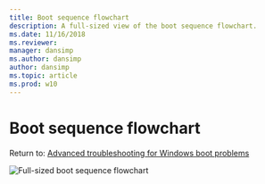 ```yaml
---
title: Boot sequence flowchart
description: A full-sized view of the boot sequence flowchart.
ms.date: 11/16/2018
ms.reviewer:
manager: dansimp
ms.author: dansimp
author: dansimp
ms.topic: article
ms.prod: w10
---
```


# Boot sequence flowchart

Return to: [Advanced troubleshooting for Windows boot problems](advanced-troubleshooting-boot-problems.md)<br>

![Full-sized boot sequence flowchart](images/boot-sequence.png)
